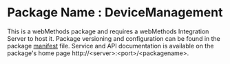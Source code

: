 # Package Name : DeviceManagement
This is a webMethods package and requires a webMethods Integration Server to host it. Package versioning and configuration can be found in the package [manifest](./DeviceManagement/manifest.v3) file. Service and API documentation is available on the package's home page http://&lt;server&gt;:&lt;port&gt;/&lt;packagename>.